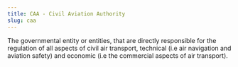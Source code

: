 ```yaml
---
title: CAA - Civil Aviation Authority
slug: caa
---
```


The governmental entity or entities, that are directly responsible for the
regulation of all aspects of civil air transport, technical
(i.e air navigation and aviation safety) and economic (i.e the commercial
aspects of air transport).
